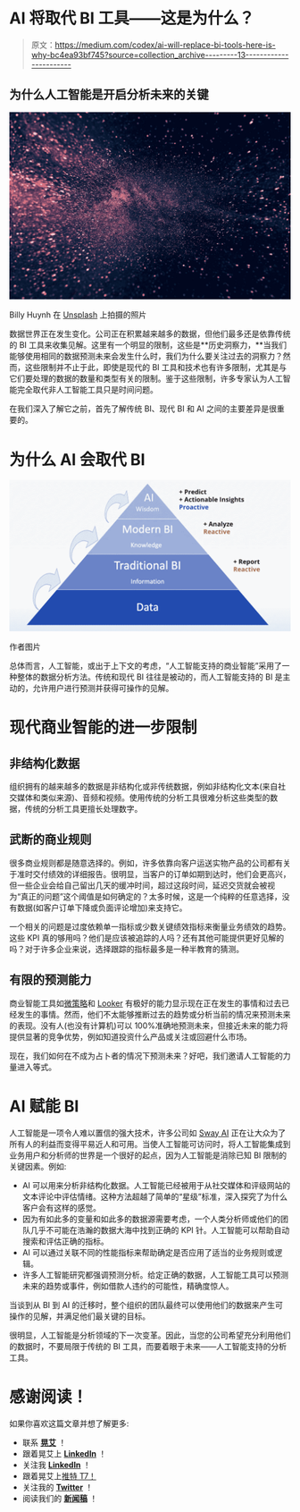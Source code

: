 # AI 将取代 BI 工具——这是为什么？

> 原文：<https://medium.com/codex/ai-will-replace-bi-tools-here-is-why-bc4ea93bf745?source=collection_archive---------13----------------------->

## 为什么人工智能是开启分析未来的关键

![](img/0ca9469085191ee614e5dde7566ac0cb.png)

Billy Huynh 在 [Unsplash](https://unsplash.com?utm_source=medium&utm_medium=referral) 上拍摄的照片

数据世界正在发生变化。公司正在积累越来越多的数据，但他们最多还是依靠传统的 BI 工具来收集见解。这里有一个明显的限制，这些是**历史洞察力，**当我们能够使用相同的数据预测未来会发生什么时，我们为什么要关注过去的洞察力？然而，这些限制并不止于此，即使是现代的 BI 工具和技术也有许多限制，尤其是与它们要处理的数据的数量和类型有关的限制。鉴于这些限制，许多专家认为人工智能完全取代非人工智能工具只是时间问题。

在我们深入了解它之前，首先了解传统 BI、现代 BI 和 AI 之间的主要差异是很重要的。

# 为什么 AI 会取代 BI

![](img/7f7009a49e6d899053be0092d236af5a.png)

作者图片

总体而言，人工智能，或出于上下文的考虑，“人工智能支持的商业智能”采用了一种整体的数据分析方法。传统和现代 BI 往往是被动的，而人工智能支持的 BI 是主动的，允许用户进行预测并获得可操作的见解。

# 现代商业智能的进一步限制

## 非结构化数据

组织拥有的越来越多的数据是非结构化或非传统数据，例如非结构化文本(来自社交媒体和类似来源)、音频和视频。使用传统的分析工具很难分析这些类型的数据，传统的分析工具更擅长处理数字。

## 武断的商业规则

很多商业规则都是随意选择的。例如，许多依靠向客户运送实物产品的公司都有关于准时交付绩效的详细报告。很明显，当客户的订单如期到达时，他们会更高兴，但一些企业会给自己留出几天的缓冲时间，超过这段时间，延迟交货就会被视为“真正的问题”这个阈值是如何确定的？太多时候，这是一个纯粹的任意选择，没有数据(如客户订单下降或负面评论增加)来支持它。

一个相关的问题是过度依赖单一指标或少数关键绩效指标来衡量业务绩效的趋势。这些 KPI 真的够用吗？他们是应该被追踪的人吗？还有其他可能提供更好见解的吗？对于许多企业来说，选择跟踪的指标最多是一种半教育的猜测。

## 有限的预测能力

商业智能工具如[微策略](https://www.microstrategy.com/en)和 [Looker](https://www.looker.com/) 有极好的能力显示现在正在发生的事情和过去已经发生的事情。然而，他们不太能够推断过去的趋势或分析当前的情况来预测未来的表现。没有人(也没有计算机)可以 100%准确地预测未来，但接近未来的能力将提供显著的竞争优势，例如知道投资什么产品或关注或回避什么市场。

现在，我们如何在不成为占卜者的情况下预测未来？好吧，我们邀请人工智能的力量进入等式。

# AI 赋能 BI

人工智能是一项令人难以置信的强大技术，许多公司如 [Sway AI](https://sway-ai.com/) 正在让大众为了所有人的利益而变得平易近人和可用。当使人工智能可访问时，将人工智能集成到业务用户和分析师的世界是一个很好的起点，因为人工智能是消除已知 BI 限制的关键因素。例如:

*   AI 可以用来分析非结构化数据。人工智能已经被用于从社交媒体和评级网站的文本评论中评估情绪。这种方法超越了简单的“星级”标准，深入探究了为什么客户会有这样的感觉。
*   因为有如此多的变量和如此多的数据源需要考虑，一个人类分析师或他们的团队几乎不可能在浩瀚的数据大海中找到正确的 KPI 针。人工智能可以帮助自动搜索和评估正确的指标。
*   AI 可以通过关联不同的性能指标来帮助确定是否应用了适当的业务规则或逻辑。
*   许多人工智能研究都强调预测分析。给定正确的数据，人工智能工具可以预测未来的趋势或事件，例如借款人违约的可能性，精确度惊人。

当谈到从 BI 到 AI 的迁移时，整个组织的团队最终可以使用他们的数据来产生可操作的见解，并满足他们最关键的目标。

很明显，人工智能是分析领域的下一次变革。因此，当您的公司希望充分利用他们的数据时，不要局限于传统的 BI 工具，而要着眼于未来——人工智能支持的分析工具。

# 感谢阅读！

如果你喜欢这篇文章并想了解更多:

*   联系 [**晃艾**](https://sway-ai.com/contact/) ！
*   跟着晃艾上 [**LinkedIn**](https://www.linkedin.com/company/swayai) ！
*   关注我 [**LinkedIn**](https://www.linkedin.com/in/catherine-hansen-31475283) ！
*   跟着晃艾上[推特 T7！](https://twitter.com/ai_sway)
*   关注我的 [**Twitter**](https://twitter.com/SwayAIMarketing) ！
*   阅读我们的 [**新闻稿**](https://sway-ai.com/category/press-release/) ！